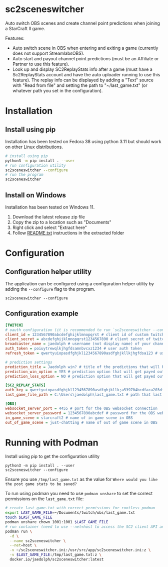 # sc2sceneswitcher

Auto switch OBS scenes and create channel point predictions when joining a StarCraft II game.

Features:
* Auto switch scene in OBS when entering and exiting a game (currently does not support StreamlabsOBS).
* Auto start and payout channel point predictions (must be an Affiliate or Partner to use this feature).
* Look up and display SC2ReplayStats info after a game (must have a Sc2ReplayStats account and have the auto uploader
  running to use this feature). The replay info can be displayed by adding a "Text" source with "Read from file" and
  setting the path to "~/last_game.txt" (or whatever path you set in the configuration).


# Installation

## Install using pip

Installation has been tested on Fedora 38 using python 3.11 but should work on other Linux distributions.
```bash
# install using pip
python3 -m pip install . --user
# run configuration utility
sc2sceneswitcher --configure
# run the program
sc2sceneswitcher
```

## Install on Windows

Installation has been tested on Windows 11.

1. Download the latest release zip file
2. Copy the zip to a location such as "Documents"
3. Right click and select "Extract here"
4. Follow [README.txt](windows/README.txt) instructions in the extracted folder

# Configuration

## Configuration helper utility
The application can be configured using a configuration helper utility by adding the `--configure`
flag to the program.
```
sc2sceneswitcher --configure
```

## Configuration example

```ini
[TWITCH]
# oauth configuration (it is recommended to run `sc2sceneswitcher --configure` to create these)
client_id = 1234567890abcdefghijklmnopqrst # client id of custom twitch application
client_secret = abcdefghijklmnopqrst1234567890 # client secret of twitch application
broadcaster_name = jaedolph # username (not display name) of your channel
auth_token = poiuytrewqlkjhgfdsamnbvcxz1234 # user auth token
refresh_token = qwertyuiopasdfghjkl1234567890asdfghjkllkjhgfdsa123 # user refresh token

# prediction settings
prediction_title = Jaedolph win? # title of the predictions that will be auto created
prediction_win_option = YES # prediction option that will get payed out after a win
prediction_loss_option = NO # prediction option that will get payed out after a loss

[SC2_REPLAY_STATS]
auth_key = qwertyuiopasdfghjkl1234567890asdfghjkllk;a539704bcdfaca203df520c98e74c4c721c47f50;1670112810 # sc2replaystats api token
last_game_file_path = C:\Users\jaedolph\last_game.txt # path that last replay info will be saved

[OBS]
websocket_server_port = 4455 # port for the OBS websocket connection
websocket_server_password = 1234567890abcdef # password for the OBS websocket connection
in_game_scene = starcraft2 # name of in game scene in OBS
out_of_game_scene = just-chatting # name of out of game scene in OBS
```

# Running with Podman

Install using pip to get the configuration utility
```
python3 -m pip install . --user
sc2sceneswitcher --configure
```
Ensure you use `/tmp/last_game.txt` as the value for `Where would you like the post game stats to be saved?`


To run using podman you need to use `podman unshare` to set the correct permissions on the `last_game.txt` file:
```bash
# create last_game.txt with correct permissions for rootless podman
export LAST_GAME_FILE=~/Documents/twitch/obs/last_game.txt
touch $LAST_GAME_FILE
podman unshare chown 1001:1001 $LAST_GAME_FILE
# run container (need to use --net=host to access the SC2 client API and OBS websocket on 127.0.0.1)
podman run \
  -d \
  --name sc2sceneswitcher \
  --net=host \
  -v ~/sc2sceneswitcher.ini:/usr/src/app/sc2sceneswitcher.ini:z \
  -v $LAST_GAME_FILE:/tmp/last_game.txt:z \
  docker.io/jaedolph/sc2sceneswitcher:latest
```
